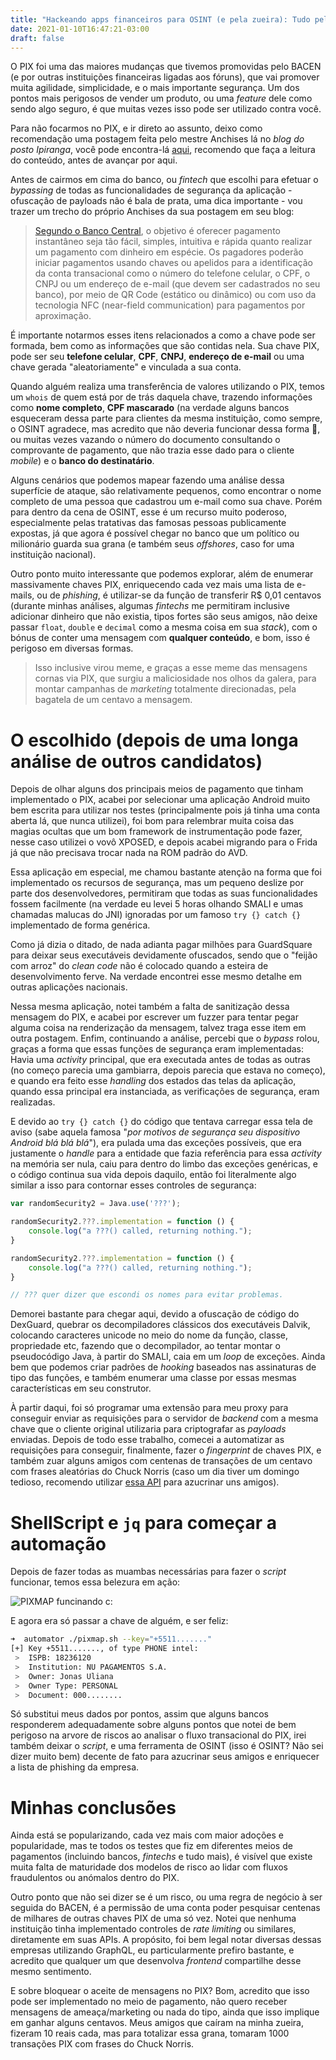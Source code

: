 ```yaml
---
title: "Hackeando apps financeiros para OSINT (e pela zueira): Tudo pelo PIX!"
date: 2021-01-10T16:47:21-03:00
draft: false
---
```


O PIX foi uma das maiores mudanças que tivemos promovidas pelo BACEN (e por outras instituições financeiras ligadas aos fóruns), que vai promover muita agilidade, simplicidade, e o mais importante segurança. Um dos pontos mais perigosos de vender um produto, ou uma *feature* dele como sendo algo seguro, é que muitas vezes isso pode ser utilizado contra você.

Para não focarmos no PIX, e ir direto ao assunto, deixo como recomendação uma postagem feita pelo mestre Anchises lá no *blog do posto Ipiranga*, você pode encontra-lá [aqui](https://anchisesbr.blogspot.com/2020/10/seguranca-aspectos-de-seguranca-do-pix.html), recomendo que faça a leitura do conteúdo, antes de avançar por aqui.

Antes de cairmos em cima do banco, ou *fintech* que escolhi para efetuar o *bypassing* de todas as funcionalidades de segurança da aplicação - ofuscação de payloads não é bala de prata, uma dica importante - vou trazer um trecho do próprio Anchises da sua postagem em seu blog:

> [Segundo o Banco Central](https://www.bcb.gov.br/estabilidadefinanceira/pagamentosinstantaneos), o objetivo é oferecer pagamento instantâneo seja tão fácil, simples, intuitiva e rápida quanto realizar um pagamento com dinheiro em espécie. Os pagadores poderão iniciar pagamentos usando chaves ou apelidos para a identificação da conta transacional como o número do telefone celular, o CPF, o CNPJ ou um endereço de e-mail (que devem ser cadastrados no seu banco), por meio de QR Code (estático ou dinâmico) ou com uso da tecnologia NFC (near-field communication) para pagamentos por aproximação.

É importante notarmos esses itens relacionados a como a chave pode ser formada, bem como as informações que são contidas nela. Sua chave PIX, pode ser seu **telefone celular**, **CPF**, **CNPJ**, **endereço de e-mail** ou uma chave gerada "aleatoriamente" e vinculada a sua conta.

Quando alguém realiza uma transferência de valores utilizando o PIX, temos um `whois` de quem está por de trás daquela chave, trazendo informações como **nome completo**, **CPF mascarado** (na verdade alguns bancos esqueceram dessa parte para clientes da mesma instituição, como sempre, o OSINT agradece, mas acredito que não deveria funcionar dessa forma 👀, ou muitas vezes vazando o número do documento consultando o comprovante de pagamento, que não trazia esse dado para o cliente *mobile*) e o **banco do destinatário**.

Alguns cenários que podemos mapear fazendo uma análise dessa superfície de ataque, são relativamente pequenos, como encontrar o nome completo de uma pessoa que cadastrou um e-mail como sua chave. Porém para dentro da cena de OSINT, esse é um recurso muito poderoso, especialmente pelas tratativas das famosas pessoas publicamente expostas, já que agora é possível chegar no banco que um político ou milionário guarda sua grana (e também seus *offshores*, caso for uma instituição nacional).

Outro ponto muito interessante que podemos explorar, além de enumerar massivamente chaves PIX, enriquecendo cada vez mais uma lista de e-mails, ou de *phishing*, é utilizar-se da função de transferir R$ 0,01 centavos (durante minhas análises, algumas *fintechs* me permitiram inclusive adicionar dinheiro que não existia, tipos fortes são seus amigos, não deixe passar `float`, `double` e `decimal` como a mesma coisa em sua *stack*), com o bónus de conter uma mensagem com **qualquer conteúdo**, e bom, isso é perigoso em diversas formas.

> Isso inclusive virou meme, e graças a esse meme das mensagens cornas via PIX, que surgiu a maliciosidade nos olhos da galera, para montar campanhas de *marketing* totalmente direcionadas, pela bagatela de um centavo a mensagem.

# O escolhido (depois de uma longa análise de outros candidatos)

Depois de olhar alguns dos principais meios de pagamento que tinham implementado o PIX, acabei por selecionar uma aplicação Android muito bem escrita para utilizar nos testes (principalmente pois já tinha uma conta aberta lá, que nunca utilizei), foi bom para relembrar muita coisa das magias ocultas que um bom framework de instrumentação pode fazer, nesse caso utilizei o vovô XPOSED, e depois acabei migrando para o Frida já que não precisava trocar nada na ROM padrão do AVD.

Essa aplicação em especial, me chamou bastante atenção na forma que foi implementado os recursos de segurança, mas um pequeno deslize por parte dos desenvolvedores, permitiram que todas as suas funcionalidades fossem facilmente (na verdade eu levei 5 horas olhando SMALI e umas chamadas malucas do JNI) ignoradas por um famoso `try {} catch {}` implementado de forma genérica.

Como já dizia o ditado, de nada adianta pagar milhões para GuardSquare para deixar seus executáveis devidamente ofuscados, sendo que o "feijão com arroz" do *clean code* não é colocado quando a esteira de desenvolvimento ferve. Na verdade encontrei esse mesmo detalhe em outras aplicações nacionais.

Nessa mesma aplicação, notei também a falta de sanitização dessa mensagem do PIX, e acabei por escrever um fuzzer para tentar pegar alguma coisa na renderização da mensagem, talvez traga esse item em outra postagem. Enfim, continuando a análise, percebi que o *bypass* rolou, graças a forma que essas funções de segurança eram implementadas: Havia uma *activity* principal, que era executada antes de todas as outras (no começo parecia uma gambiarra, depois parecia que estava no começo), e quando era feito esse *handling* dos estados das telas da aplicação, quando essa principal era instanciada, as verificações de segurança, eram realizadas.

E devido ao `try {} catch {}` do código que tentava carregar essa tela de aviso (sabe aquela famosa "*por motivos de segurança seu dispositivo Android blá blá blá*"), era pulada uma das exceções possíveis, que era justamente o *handle* para a entidade que fazia referência para essa *activity* na memória ser nula, caiu para dentro do limbo das exceções genéricas, e o código continua sua vida depois daquilo, então foi literalmente algo similar a isso para contornar esses controles de segurança:

```javascript
var randomSecurity2 = Java.use('???');

randomSecurity2.???.implementation = function () {
    console.log("a ???() called, returning nothing.");
}

randomSecurity2.???.implementation = function () {
    console.log("a ???() called, returning nothing.");
}

// ??? quer dizer que escondi os nomes para evitar problemas.
```

Demorei bastante para chegar aqui, devido a ofuscação de código do DexGuard, quebrar os decompiladores clássicos dos executáveis Dalvik, colocando caracteres unicode no meio do nome da função, classe, propriedade etc, fazendo que o decompilador, ao tentar montar o pseudocódigo Java, à partir do SMALI, caia em um *loop* de exceções. Ainda bem que podemos criar padrões de *hooking* baseados nas assinaturas de tipo das funções, e também enumerar uma classe por essas mesmas características em seu construtor.

À partir daqui, foi só programar uma extensão para meu proxy para conseguir enviar as requisições para o servidor de *backend* com a mesma chave que o cliente original utilizaria para criptografar as *payloads* enviadas. Depois de todo esse trabalho, comecei a automatizar as requisições para conseguir, finalmente, fazer o *fingerprint* de chaves PIX, e também zuar alguns amigos com centenas de transações de um centavo com frases aleatórias do Chuck Norris (caso um dia tiver um domingo tedioso, recomendo utilizar [essa API](https://api.chucknorris.io/) para azucrinar uns amigos). 



# ShellScript e `jq` para começar a automação

Depois de fazer todas as muambas necessárias para fazer o *script* funcionar, temos essa belezura em ação:

![PIXMAP funcinando c:](https://i.imgur.com/YdWoOtm.png)

E agora era só passar a chave de alguém, e ser feliz:

```sh
➜  automator ./pixmap.sh --key="+5511......."
[+] Key +5511......., of type PHONE intel:
 >  ISPB: 18236120
 >  Institution: NU PAGAMENTOS S.A.
 >  Owner: Jonas Uliana
 >  Owner Type: PERSONAL
 >  Document: 000........

```

Só substitui meus dados por pontos, assim que alguns bancos responderem adequadamente sobre alguns pontos que notei de bem perigoso na arvore de riscos ao analisar o fluxo transacional do PIX, irei também deixar o *script*, e uma ferramenta de OSINT (isso é OSINT? Não sei dizer muito bem) decente de fato para azucrinar seus amigos e enriquecer a lista de phishing da empresa.



# Minhas conclusões

Ainda está se popularizando, cada vez mais com maior adoções e popularidade, mas te todos os testes que fiz em diferentes meios de pagamentos (incluindo bancos, *fintechs* e tudo mais), é visível que existe muita falta de maturidade dos modelos de risco ao lidar com fluxos fraudulentos ou anómalos dentro do PIX.

Outro ponto que não sei dizer se é um risco, ou uma regra de negócio à ser seguida do BACEN, é a permissão de uma conta poder pesquisar centenas de milhares de outras chaves PIX de uma só vez. Notei que nenhuma instituição tinha implementado controles de *rate limiting* ou similares, diretamente em suas APIs. A propósito, foi bem legal notar diversas dessas empresas utilizando GraphQL, eu particularmente prefiro bastante, e acredito que qualquer um que desenvolva *frontend* compartilhe desse mesmo sentimento.

E sobre bloquear o aceite de mensagens no PIX? Bom, acredito que isso pode ser implementado no meio de pagamento, não quero receber mensagens de ameaça/marketing ou nada do tipo, ainda que isso implique em ganhar alguns centavos. Meus amigos que caíram na minha zueira, fizeram 10 reais cada, mas para totalizar essa grana, tomaram 1000 transações PIX com frases do Chuck Norris.